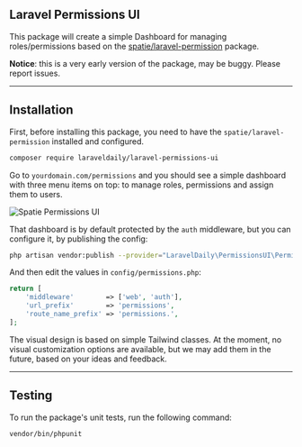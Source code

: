 ## Laravel Permissions UI

This package will create a simple Dashboard for managing roles/permissions based on the [spatie/laravel-permission](https://github.com/spatie/laravel-permission) package.

**Notice**: this is a very early version of the package, may be buggy. Please report issues.

- - - - -

## Installation

First, before installing this package, you need to have the `spatie/laravel-permission` installed and configured.

```sh
composer require laraveldaily/laravel-permissions-ui
```

Go to `yourdomain.com/permissions` and you should see a simple dashboard with three menu items on top: to manage roles, permissions and assign them to users.

![Spatie Permissions UI](https://laraveldaily.com/uploads/2022/10/laravel-permission-ui.png)

That dashboard is by default protected by the `auth` middleware, but you can configure it, by publishing the config:

```sh
php artisan vendor:publish --provider="LaravelDaily\PermissionsUI\PermissionsUIServiceProvider"
```

And then edit the values in `config/permissions.php`:

```php
return [
    'middleware'        => ['web', 'auth'],
    'url_prefix'        => 'permissions',
    'route_name_prefix' => 'permissions.',
];
```

The visual design is based on simple Tailwind classes. 
At the moment, no visual customization options are available, but we may add them in the future, based on your ideas and feedback.

- - - - -

## Testing

To run the package's unit tests, run the following command:

```sh
vendor/bin/phpunit
```
